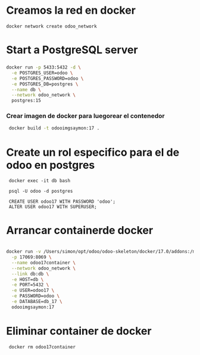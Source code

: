  # Creamos la red en docker
 ```
 docker network create odoo_network
 ```
 
 # Start a PostgreSQL server
###
```bash
docker run -p 5433:5432 -d \
  -e POSTGRES_USER=odoo \
  -e POSTGRES_PASSWORD=odoo \
  -e POSTGRES_DB=postgres \
  --name db \
  --network odoo_network \
  postgres:15
```  

### Crear imagen de docker para luegorear el contenedor

```bash
 docker build -t odooimgsaymon:17 .
```
# Create un rol especifico para el de odoo en postgres
 ```
  docker exec -it db bash

  psql -U odoo -d postgres

  CREATE USER odoo17 WITH PASSWORD 'odoo';
  ALTER USER odoo17 WITH SUPERUSER;

 ```

 # Arrancar containerde docker
```bash

docker run -v /Users/simon/opt/odoo/odoo-skeleton/docker/17.0/addons:/mnt/extra-addons \
  -p 17069:8069 \
  --name odoo17container \
  --network odoo_network \
  --link db:db \
  -e HOST=db \
  -e PORT=5432 \
  -e USER=odoo17 \
  -e PASSWORD=odoo \
  -e DATABASE=db_17 \
  odooimgsaymon:17
```
 # Eliminar container de docker
 ```bash
  docker rm odoo17container 
  ```
